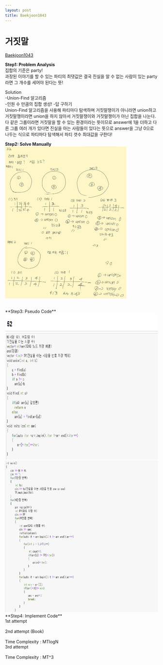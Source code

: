 ```yaml
---
layout: post
title: Baekjoon1043
---
```


# 거짓말 #
[Baekjoon1043](https://www.acmicpc.net/problem/1043)


**Step1: Problem Analysis**<br/>
집합의 기준은 party! <br/>
과장된 이야기를 할 수 있는 파티의 최댓값은 결국 진실을 알 수 없는 사람이 있는 party라면 그 개수를 세어야 된다는 뜻! <br/>

Solution<br/>
-Union-Find 알고리즘<br/>
-인원 수 만큼의 집합 생성!
-답 구하기<br/>
Union-Find 알고리즘을 사용해 파티마다 탐색하며 거짓말쟁이가 아니라면 union하고 거짓말쟁이라면 union을 하지 않아서 거짓말쟁이와 거짓말쟁이가 아닌 집합을 나눈다.<br/>
다 같은 그룹이라면 거짓말을 할 수 있는 환경이라는 뜻이므로 answer에 1을 더하고 다른 그룹 여러 개가 있다면 진실을 아는 사람들이 있다는 뜻으로 answer을 그냥 0으로 나두는 식으로 파티마다 탐색해서 파티 갯수 최대값을 구한다! <br/>

**Step2: Solve Manually**<br/>
<img src="/_images/Baek1043_1.jpg" width="400" height="500">

<br/>
**Step3: Pseudo Code**<br/>
<img src="/_images/Baek1043_1.png" width="600" height="480">
<img src="/_images/Baek1043_2.png" width="600" height="500">
<br/>
**Step4: Implement Code** <br/>
1st attempt <br/> 
<script> src="https://gist.github.com/growingpenguin/767e01f4557868e2d62b39429857906c.js"></script> <br/>
2nd attempt (Book) <br/>
<script src="https://gist.github.com/growingpenguin/767e01f4557868e2d62b39429857906c.js"></script> <br/>
Time Complexity : MTlogN <br/>
3rd attempt <br/>
<script src="https://gist.github.com/growingpenguin/b96553c947f8d9f29544e405b2fe67d3.js"></script> <br/>
Time Complexity : MT^3 <br/>
